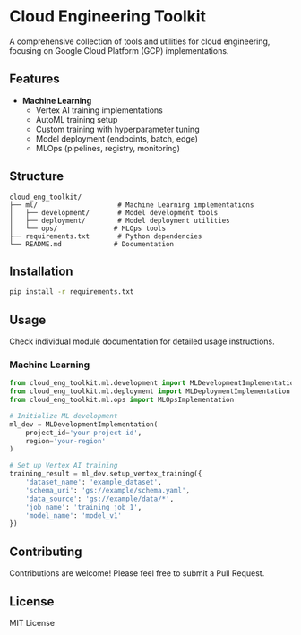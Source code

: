 # Cloud Engineering Toolkit

A comprehensive collection of tools and utilities for cloud engineering, focusing on Google Cloud Platform (GCP) implementations.

## Features

- **Machine Learning**
  - Vertex AI training implementations
  - AutoML training setup
  - Custom training with hyperparameter tuning
  - Model deployment (endpoints, batch, edge)
  - MLOps (pipelines, registry, monitoring)

## Structure

```
cloud_eng_toolkit/
├── ml/                    # Machine Learning implementations
│   ├── development/       # Model development tools
│   ├── deployment/        # Model deployment utilities
│   └── ops/              # MLOps tools
├── requirements.txt       # Python dependencies
└── README.md             # Documentation
```

## Installation

```bash
pip install -r requirements.txt
```

## Usage

Check individual module documentation for detailed usage instructions.

### Machine Learning

```python
from cloud_eng_toolkit.ml.development import MLDevelopmentImplementation
from cloud_eng_toolkit.ml.deployment import MLDeploymentImplementation
from cloud_eng_toolkit.ml.ops import MLOpsImplementation

# Initialize ML development
ml_dev = MLDevelopmentImplementation(
    project_id='your-project-id',
    region='your-region'
)

# Set up Vertex AI training
training_result = ml_dev.setup_vertex_training({
    'dataset_name': 'example_dataset',
    'schema_uri': 'gs://example/schema.yaml',
    'data_source': 'gs://example/data/*',
    'job_name': 'training_job_1',
    'model_name': 'model_v1'
})
```

## Contributing

Contributions are welcome! Please feel free to submit a Pull Request.

## License

MIT License